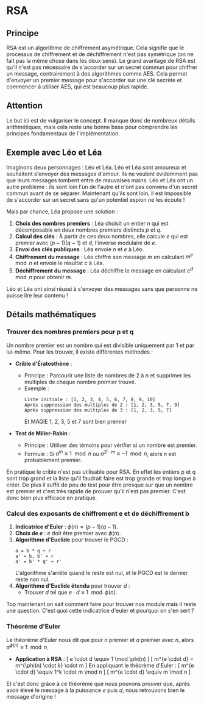 # RSA

## Principe

RSA est un algorithme de chiffrement asymétrique. Cela signifie que le processus de chiffrement et de déchiffrement n'est pas symétrique (on ne fait pas la même chose dans les deux sens). Le grand avantage de RSA est qu'il n'est pas nécessaire de s'accorder sur un secret commun pour chiffrer un message, contrairement à des algorithmes comme AES. Cela permet d'envoyer un premier message pour s'accorder sur une clé secrète et commencer à utiliser AES, qui est beaucoup plus rapide.

## Attention

Le but ici est de vulgariser le concept. Il manque donc de nombreux détails arithmétiques, mais cela reste une bonne base pour comprendre les principes fondamentaux de l'implémentation.

## Exemple avec Léo et Léa

Imaginons deux personnages : Léo et Léa. Léo et Léa sont amoureux et souhaitent s'envoyer des messages d'amour. Ils ne veulent évidemment pas que leurs messages tombent entre de mauvaises mains.
Léo et Léa ont un autre problème : ils sont loin l'un de l'autre et n'ont pas convenu d'un secret commun avant de se séparer. Maintenant qu'ils sont loin, il est impossible de s'accorder sur un secret sans qu'un potentiel espion ne les écoute !

Mais par chance, Léa propose une solution :

1. **Choix des nombres premiers** : Léa choisit un entier $n$ qui est décomposable en deux nombres premiers distincts $p$ et $q$.
2. **Calcul des clés** : À partir de ces deux nombres, elle calcule $e$ qui est premier avec $(p-1)(q-1)$ et $d$, l'inverse modulaire de $e$.
3. **Envoi des clés publiques** : Léa envoie $n$ et $e$ à Léo.
4. **Chiffrement du message** : Léo chiffre son message $m$ en calculant $m^e \mod n$ et envoie le résultat $c$ à Léa.
5. **Déchiffrement du message** : Léa déchiffre le message en calculant $c^d \mod n$ pour obtenir $m$.

Léo et Léa ont ainsi réussi à s'envoyer des messages sans que personne ne puisse lire leur contenu !

## Détails mathématiques

### Trouver des nombres premiers pour p et q

Un nombre premier est un nombre qui est divisible uniquement par 1 et par lui-même. Pour les trouver, il existe différentes méthodes :

- **Crible d'Ératosthène** :
  - Principe : Parcourir une liste de nombres de 2 à $n$ et supprimer les multiples de chaque nombre premier trouvé.
  - Exemple :
    ```
    Liste initiale : [1, 2, 3, 4, 5, 6, 7, 8, 9, 10]
    Après suppression des multiples de 2 : [1, 2, 3, 5, 7, 9]
    Après suppression des multiples de 3 : [1, 2, 3, 5, 7]
    ```
    Et MAGIE 1, 2, 3, 5 et 7 sont bien premier

- **Test de Miller-Rabin** :
  - Principe : Utiliser des témoins pour vérifier si un nombre est premier.
  - Formule : Si $a^m \equiv 1 \mod n$ ou $a^{2^j \cdot m} \equiv -1 \mod n$, alors $n$ est probablement premier.

En pratique le crible n'est pas utilisable pour RSA. En effet les entiers p et q sont trop grand et la liste qu'il faudrait faire est trop grande et trop longue à créer.
De plus il suffit de peu de test pour être presque sur que un nombre est premier et c'est très rapide de prouver qu'il n'est pas premier. C'est donc bien plus efficace en pratique.

### Calcul des exposants de chiffrement e et de déchiffrement b

1. **Indicatrice d'Euler** : $\phi(n) = (p-1)(q-1)$.
2. **Choix de $e$** : $e$ doit être premier avec $\phi(n)$.
3. **Algorithme d'Euclide** pour trouver le PGCD :
    ```
    a = b * q + r
    a' = b, b' = r
    a' = b' * q' + r'
    ```
    L'algorithme s'arrête quand le reste est nul, et le PGCD est le dernier reste non nul.
4. **Algorithme d'Euclide étendu** pour trouver $d$ :
    - Trouver $d$ tel que $e \cdot d \equiv 1 \mod \phi(n)$.

Top maintenant on sait comment faire pour trouver nos module mais il reste une question. C'est quoi cette indicatrice d'euler et pourquoi on s'en sert ?

### Théorème d'Euler

Le théorème d'Euler nous dit que pour $n$ premier et $a$ premier avec $n$, alors $a^{\phi(n)} \equiv 1 \mod n$.

- **Application à RSA** :
  \[
  e \cdot d \equiv 1 \mod \phi(n)
  \]
  \[
  m^{e \cdot d} = m^{\phi(n) \cdot k} \cdot m
  \]
  En appliquant le théorème d'Euler :
  \[
  m^{e \cdot d} \equiv 1^k \cdot m \mod n
  \]
  \[
  m^{e \cdot d} \equiv m \mod n
  \]

Et c'est donc grâce à ce théorème que nous pouvons prouver que, après avoir élevé le message à la puissance $e$ puis $d$, nous retrouvons bien le message d'origine !
